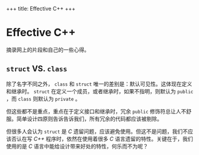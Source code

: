 +++
title: Effective C++
+++
# Effective C++

摘录网上的片段和自己的一些心得。

## `struct` VS. `class`

除了名字不同之外， `class` 和 `struct` 唯一的差别是：默认可见性。这体现在定义和继承时。 `struct` 在定义一个成员，或者继承时，如果不指明，则默认为 `public` ，而 `class` 则默认为 `private` 。

但这些都不是重点，重点在于定义接口和继承时，冗余 `public` 修饰符总让人不舒服。简单设计四原则告诉告诉我们，所有冗余的代码都应该被剔除。

但很多人会认为 `struct` 是 *C* 遗留问题，应该避免使用。但这不是问题，我们不应该否认在写 *C++* 程序时，依然在使用着很多 *C* 语言遗留的特性。关键在于，我们使用的是 *C* 语言中能给设计带来好处的特性，何乐而不为呢？